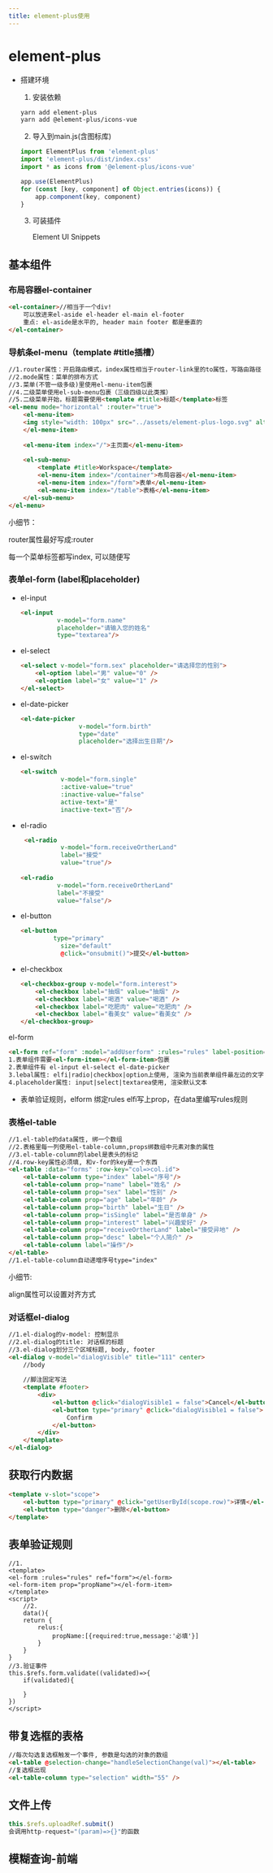 ```yaml
---
title: element-plus使用
---
```




# element-plus

- 搭建环境

  1. 安装依赖

  ```sh
  yarn add element-plus
  yarn add @element-plus/icons-vue
  ```

  2. 导入到main.js(含图标库)

  ```js
  import ElementPlus from 'element-plus'
  import 'element-plus/dist/index.css'
  import * as icons from '@element-plus/icons-vue'
  
  app.use(ElementPlus)
  for (const [key, component] of Object.entries(icons)) {
      app.component(key, component)
  }
  ```

  3. 可装插件

     Element UI Snippets

## 基本组件

### 布局容器el-container

```html
<el-container>//相当于一个div!
	可以放进来el-aside el-header el-main el-footer
    重点: el-aside是水平的, header main footer 都是垂直的
</el-container>
```



### 导航条el-menu（template #title插槽）

```html
//1.router属性：开启路由模式，index属性相当于router-link里的to属性，写路由路径
//2.mode属性：菜单的排布方式
//3.菜单(不管一级多级)里使用el-menu-item包裹
//4.二级菜单使用el-sub-menu包裹（三级四级以此类推）
//5.二级菜单开始，标题需要使用<template #title>标题</template>标签
<el-menu mode="horizontal" :router="true">
    <el-menu-item>
    <img style="width: 100px" src="../assets/element-plus-logo.svg" alt="">
	</el-menu-item>
	
	<el-menu-item index="/">主页面</el-menu-item>
	
    <el-sub-menu>
        <template #title>Workspace</template>
        <el-menu-item index="/container">布局容器</el-menu-item>
        <el-menu-item index="/form">表单</el-menu-item>
        <el-menu-item index="/table">表格</el-menu-item>
    </el-sub-menu>
</el-menu>
```

小细节：

router属性最好写成:router

每一个菜单标签都写index, 可以随便写





### 表单el-form (label和placeholder)

- el-input

  ```html
  <el-input 
            v-model="form.name" 
            placeholder="请输入您的姓名" 
            type="textarea"/>
  ```

- el-select

  ```html
  <el-select v-model="form.sex" placeholder="请选择您的性别">
      <el-option label="男" value="0" />
      <el-option label="女" value="1" />
  </el-select>
  ```

- el-date-picker

  ```html
  <el-date-picker 
                  v-model="form.birth" 
                  type="date" 
                  placeholder="选择出生日期"/>
  ```

- el-switch

  ```html
  <el-switch 
             v-model="form.single" 
             :active-value="true" 
             :inactive-value="false"
             active-text="是"
             inactive-text="否"/>
  ```

- el-radio

  ```html
   <el-radio 
             v-model="form.receiveOrtherLand" 
             label="接受" 
             value="true"/>
              
  <el-radio 
            v-model="form.receiveOrtherLand" 
            label="不接受" 
            value="false"/>
  ```

- el-button

  ```html
  <el-button 
  		   type="primary" 
             size="default" 
             @click="onsubmit()">提交</el-button>
  ```

- el-checkbox

  ```html
  <el-checkbox-group v-model="form.interest">
      <el-checkbox label="抽烟" value="抽烟" />
      <el-checkbox label="喝酒" value="喝酒" />
      <el-checkbox label="吃肥肉" value="吃肥肉" />
      <el-checkbox label="看美女" value="看美女" />
  </el-checkbox-group>
  ```

el-form

```html
<el-form ref="form" :model="addUserform" :rules="rules" label-position="right">
1.表单组件需要<el-form-item></el-form-item>包裹
2.表单组件有 el-input el-select el-date-picker
3.lebal属性: elfi|radio|checkbox|option上使用, 渲染为当前表单组件最左边的文字
4.placeholder属性: input|select|textarea使用, 渲染默认文本
```

- 表单验证规则，elform 绑定rules elfi写上prop，在data里编写rules规则

### 表格el-table

```html
//1.el-table的data属性, 绑一个数组
//2.表格里每一列使用el-table-column,props绑数组中元素对象的属性
//3.el-table-column的label是表头的标记
//4.row-key属性必须填, 和v-for的key是一个东西
<el-table :data="forms" :row-key="col=>col.id">
    <el-table-column type="index" label="序号"/>
    <el-table-column prop="name" label="姓名" />
    <el-table-column prop="sex" label="性别" />
    <el-table-column prop="age" label="年龄" />
    <el-table-column prop="birth" label="生日" />
    <el-table-column prop="isSingle" label="是否单身" />
    <el-table-column prop="interest" label="兴趣爱好" />
    <el-table-column prop="receiveOrtherLand" label="接受异地" />
    <el-table-column prop="desc" label="个人简介" />
    <el-table-column label="操作"/>
</el-table>
//1.el-table-column自动递增序号type="index"
```

小细节:

align属性可以设置对齐方式

### 对话框el-dialog

```html
//1.el-dialog的v-model: 控制显示
//2.el-dialog的title: 对话框的标题
//3.el-dialog划分三个区域标题, body, footer
<el-dialog v-model="dialogVisible" title="111" center>
    //body
    
    //脚注固定写法
    <template #footer>
        <div>
            <el-button @click="dialogVisible1 = false">Cancel</el-button>
            <el-button type="primary" @click="dialogVisible1 = false">
                Confirm
            </el-button>
        </div>
    </template>
</el-dialog>
```





## 获取行内数据

```html
<template v-slot="scope">
    <el-button type="primary" @click="getUserById(scope.row)">详情</el-button>
    <el-button type="danger">删除</el-button>
</template>
```

## 表单验证规则

```vue
//1.
<template>
<el-form :rules="rules" ref="form"></el-form>
<el-form-item prop="propName"></el-form-item>
</template>
<script>
    //2.
    data(){
	return {
		relus:{
			propName:[{required:true,message:'必填'}]
		}
	}
}
//3.验证事件
this.$refs.form.validate((validated)=>{
	if(validated){
		
	}
})
</script>
```



## 带复选框的表格

```html
//每次勾选复选框触发一个事件, 参数是勾选的对象的数组
<el-table @selection-change="handleSelectionChange(val)"></el-table>
//复选框出现
<el-table-column type="selection" width="55" />
```



## 文件上传

```js
this.$refs.uploadRef.submit()
会调用http-request="(param)=>{}"的函数
```





## 模糊查询-前端
